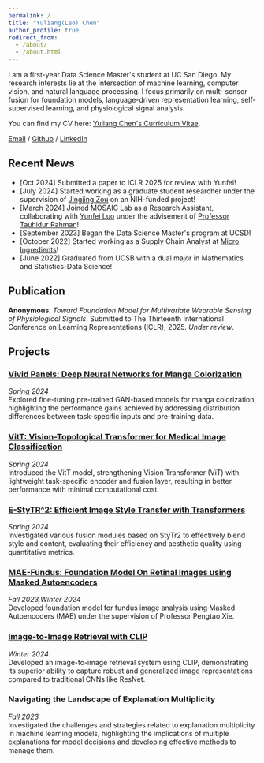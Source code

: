 ```yaml
---
permalink: /
title: "Yuliang(Leo) Chen"
author_profile: true
redirect_from: 
  - /about/
  - /about.html
---
```


I am a first-year Data Science Master's student at UC San Diego. My research interests lie at the intersection of machine learning, computer vision, and natural language processing. I focus primarily on multi-sensor fusion for foundation models, language-driven representation learning, self-supervised learning, and physiological signal analysis.

You can find my CV here: [Yuliang Chen's Curriculum Vitae](../assets/LeoChen_CV.pdf).

[Email](mailto:yuc204@ucsd.edu) / [Github](https://github.com/yuc0805) / [LinkedIn](https://www.linkedin.com/in/yuliang-chen-74666b236/)


## Recent News
- [Oct 2024] Submitted a paper to ICLR 2025 for review with Yunfei!
- [July 2024] Started working as a graduate student researcher under the supervision of [Jingjing Zou](https://profiles.ucsd.edu/jingjing.zou) on an NIH-funded project!
- [March 2024] Joined [MOSAIC Lab](https://mosaic.cs.umass.edu/) as a Research Assistant, collaborating with [Yunfei Luo](https://yunfeiluo.github.io/) under the advisement of [Professor Tauhidur Rahman](https://www.tauhidurrahman.com/)!
- [September 2023] Began the Data Science Master's program at UCSD!
- [October 2022] Started working as a Supply Chain Analyst at [Micro Ingredients](https://www.microingredients.com/pages/our-company?gad_source=1&gclid=Cj0KCQjwj9-zBhDyARIsAERjds1qGT5v_rVpX3wSDzpRVlRLmeyaNjzhtea0Y9blRyEnD4BULGxeJB0aAo_IEALw_wcB)!
- [June 2022] Graduated from UCSB with a dual major in Mathematics and Statistics-Data Science!

## Publication
**Anonymous**. *Toward Foundation Model for Multivariate Wearable Sensing of Physiological Signals*. Submitted to The Thirteenth International Conference on Learning Representations (ICLR), 2025. *Under review*.

## Projects
### [Vivid Panels: Deep Neural Networks for Manga Colorization](https://github.com/yuc0805/Manga-Colorization)
*Spring 2024*  
Explored fine-tuning pre-trained GAN-based models for manga colorization, highlighting the performance gains achieved by addressing distribution differences between task-specific inputs and pre-training data.
### [VitT: Vision-Topological Transformer for Medical Image Classification](https://github.com/j8chiu/PH_ImageClassification/tree/ViT_Branch)
*Spring 2024*  
Introduced the VitT model, strengthening Vision Transformer (ViT) with lightweight task-specific encoder and fusion layer, resulting in better performance with minimal computational cost.
### [E-StyTR^2: Efficient Image Style Transfer with Transformers](https://github.com/yuc0805/Image_Style_Transfer)
*Spring 2024*  
Investigated various fusion modules based on StyTr2 to effectively blend style and content, evaluating their efficiency and aesthetic quality using quantitative metrics.
### [MAE-Fundus: Foundation Model On Retinal Images using Masked Autoencoders](https://github.com/yuc0805/MAE-Fundus)
*Fall 2023,Winter 2024*  
Developed foundation model for fundus image analysis using Masked Autoencoders (MAE) under the supervision of Professor Pengtao Xie.
### [Image-to-Image Retrieval with CLIP](https://github.com/yuc0805/Image-to-Image-Search-Using-CLIP)
*Winter 2024*  
Developed an image-to-image retrieval system using CLIP, demonstrating its superior ability to capture robust and generalized image representations compared to traditional CNNs like ResNet.
### Navigating the Landscape of Explanation Multiplicity
*Fall 2023*  
Investigated the challenges and strategies related to explanation multiplicity in machine learning models, highlighting the implications of multiple explanations for model decisions and developing effective methods to manage them.
